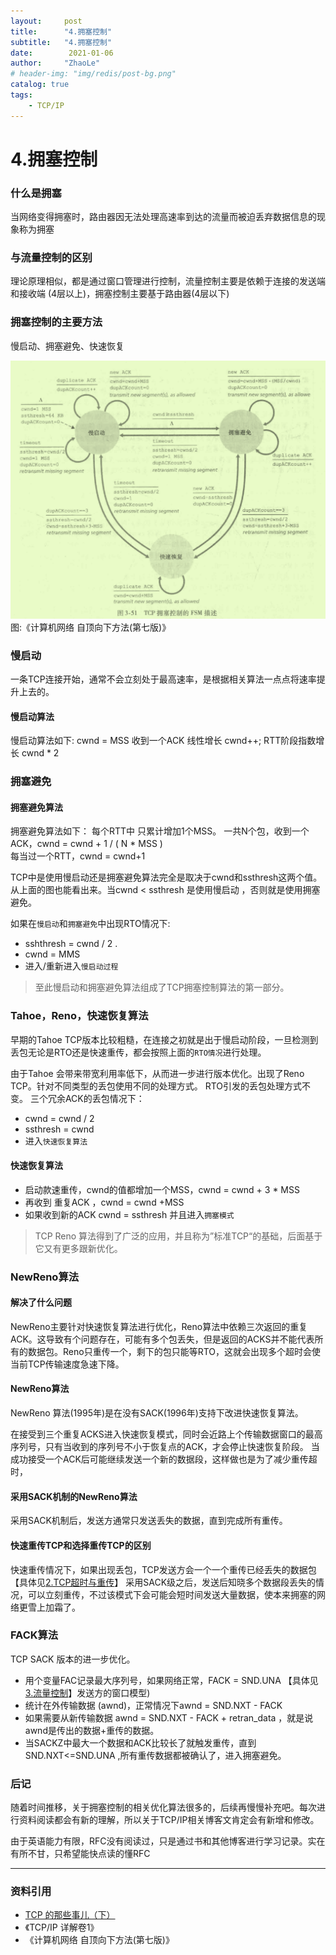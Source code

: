 ```yaml
---
layout:     post
title:      "4.拥塞控制"
subtitle:   "4.拥塞控制"
date:        2021-01-06
author:     "ZhaoLe"
# header-img: "img/redis/post-bg.png"
catalog: true
tags:
    - TCP/IP
---
```


# 4.拥塞控制
### 什么是拥塞
当网络变得拥塞时，路由器因无法处理高速率到达的流量而被迫丢弃数据信息的现象称为拥塞

### 与流量控制的区别
理论原理相似，都是通过窗口管理进行控制，流量控制主要是依赖于连接的发送端和接收端 (4层以上)，拥塞控制主要基于路由器(4层以下)

###  拥塞控制的主要方法
慢启动、拥塞避免、快速恢复

![1](/img/tcp/congestion_controller/1.png) 图:《计算机网络 自顶向下方法(第七版)》

### 慢启动
一条TCP连接开始，通常不会立刻处于最高速率，是根据相关算法一点点将速率提升上去的。

#### 慢启动算法
慢启动算法如下:
cwnd = MSS
收到一个ACK 线性增长 cwnd++;
RTT阶段指数增长 cwnd * 2

### 拥塞避免

#### 拥塞避免算法
拥塞避免算法如下：
每个RTT中 只累计增加1个MSS。
一共N个包，收到一个ACK，cwnd = cwnd + 1 / ( N * MSS )  
每当过一个RTT，cwnd = cwnd+1

TCP中是使用慢启动还是拥塞避免算法完全是取决于cwnd和ssthresh这两个值。从上面的图也能看出来。当cwnd < ssthresh 是使用慢启动  ，否则就是使用拥塞避免。

如果在`慢启动`和`拥塞避免`中出现RTO情况下:
* sshthresh = cwnd / 2 .
* cwnd = MMS
* 进入/重新进入`慢启动过程`

> 至此慢启动和拥塞避免算法组成了TCP拥塞控制算法的第一部分。  

### Tahoe，Reno，快速恢复算法
早期的Tahoe TCP版本比较粗糙，在连接之初就是出于慢启动阶段，一旦检测到丢包无论是RTO还是快速重传，都会按照上面的`RTO情况`进行处理。

由于Tahoe 会带来带宽利用率低下，从而进一步进行版本优化。出现了Reno TCP。针对不同类型的丢包使用不同的处理方式。
RTO引发的丢包处理方式不变。
三个冗余ACK的丢包情况下：
* cwnd = cwnd  / 2 
* ssthresh = cwnd
* 进入`快速恢复算法`

#### 快速恢复算法
* 启动款速重传，cwnd的值都增加一个MSS，cwnd = cwnd + 3 * MSS
* 再收到 重复ACK ，cwnd = cwnd +MSS
* 如果收到新的ACK  cwnd = ssthresh 并且进入`拥塞模式`

> TCP Reno  算法得到了广泛的应用，并且称为”标准TCP“的基础，后面基于它又有更多跟新优化。  

### NewReno算法

#### 解决了什么问题
NewReno主要针对快速恢复算法进行优化，Reno算法中依赖三次返回的重复ACK。这导致有个问题存在，可能有多个包丢失，但是返回的ACKS并不能代表所有的数据包。Reno只重传一个，剩下的包只能等RTO，这就会出现多个超时会使当前TCP传输速度急速下降。

#### NewReno算法
NewReno 算法(1995年)是在没有SACK(1996年)支持下改进快速恢复算法。

在接受到三个重复ACKS进入快速恢复模式，同时会近路上个传输数据窗口的最高序列号，只有当收到的序列号不小于恢复点的ACK，才会停止快速恢复阶段。
当成功接受一个ACK后可能继续发送一个新的数据段，这样做也是为了减少重传超时，

#### 采用SACK机制的NewReno算法
采用SACK机制后，发送方通常只发送丢失的数据，直到完成所有重传。

#### 快速重传TCP和选择重传TCP的区别
快速重传情况下，如果出现丢包，TCP发送方会一个一个重传已经丢失的数据包【具体见[2.TCP超时与重传](https://jinlipool.com/2020/08/02/tcp-transport/)】 
采用SACK级之后，发送后知晓多个数据段丢失的情况，可以立刻重传，不过该模式下会可能会短时间发送大量数据，使本来拥塞的网络更雪上加霜了。

### FACK算法
TCP SACK 版本的进一步优化。
* 用个变量FAC记录最大序列号，如果网络正常，FACK = SND.UNA 【具体见[3.流量控制](http://localhost:4000/2021/01/03/flow-controller/)】发送方的窗口模型)  
* 统计在外传输数据 (awnd)，正常情况下awnd = SND.NXT - FACK
* 如果需要从新传输数据 awnd = SND.NXT - FACK + retran_data ，就是说awnd是传出的数据+重传的数据。
* 当SACKZ中最大一个数据和ACK比较长了就触发重传，直到SND.NXT<=SND.UNA ,所有重传数据都被确认了，进入拥塞避免。

### 后记

随着时间推移，关于拥塞控制的相关优化算法很多的，后续再慢慢补充吧。每次进行资料阅读都会有新的理解，所以关于TCP/IP相关博客文肯定会有新增和修改。

由于英语能力有限，RFC没有阅读过，只是通过书和其他博客进行学习记录。实在有所不甘，只希望能快点读的懂RFC

- - - -

### 资料引用

* [TCP 的那些事儿（下）](https://coolshell.cn/articles/11609.html)
* 《TCP/IP 详解卷1》
* 《计算机网络 自顶向下方法(第七版)》
